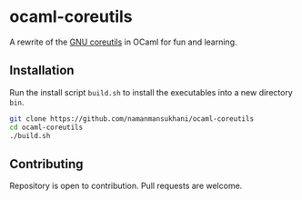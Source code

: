 # ocaml-coreutils

A rewrite of the [GNU coreutils](https://www.gnu.org/software/coreutils/) in OCaml for fun and learning.

## Installation

Run the install script `build.sh` to install the executables into a new directory `bin`.

```bash
git clone https://github.com/namanmansukhani/ocaml-coreutils
cd ocaml-coreutils
./build.sh
```

## Contributing

Repository is open to contribution. Pull requests are welcome.